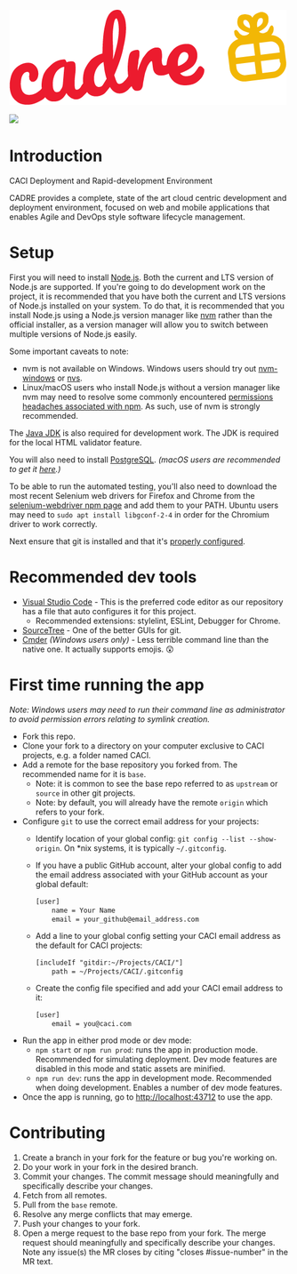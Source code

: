 [![CADRE](/statics/images/cadre-logo.png)]()

[![](/../badges/master/build.svg)](/../commits/master)

# Introduction

CACI Deployment and Rapid-development Environment

CADRE provides a complete, state of the art cloud centric development and deployment environment, focused on web and mobile applications that enables Agile and DevOps style software lifecycle management.

# Setup

First you will need to install [Node.js](http://nodejs.org). Both the current and LTS version of Node.js are supported. If you're going to do development work on the project, it is recommended that you have both the current and LTS versions of Node.js installed on your system. To do that, it is recommended that you install Node.js using a Node.js version manager like [nvm](https://github.com/creationix/nvm) rather than the official installer, as a version manager will allow you to switch between multiple versions of Node.js easily.

Some important caveats to note:

- nvm is not available on Windows. Windows users should try out [nvm-windows](https://github.com/coreybutler/nvm-windows) or [nvs](https://github.com/jasongin/nvs).
- Linux/macOS users who install Node.js without a version manager like nvm may need to resolve some commonly encountered [permissions headaches associated with npm](https://docs.npmjs.com/getting-started/fixing-npm-permissions). As such, use of nvm is strongly recommended.

The [Java JDK](http://www.oracle.com/technetwork/java/javase/downloads/index.html) is also required for development work. The JDK is required for the local HTML validator feature.

You will also need to install [PostgreSQL](http://www.postgresql.org/download). *(macOS users are recommended to get it [here](https://postgresapp.com).)*

To be able to run the automated testing, you'll also need to download the most recent Selenium web drivers for Firefox and Chrome from the [selenium-webdriver npm page](https://www.npmjs.com/package/selenium-webdriver) and add them to your PATH. Ubuntu users may need to `sudo apt install libgconf-2-4` in order for the Chromium driver to work correctly.

Next ensure that git is installed and that it's [properly configured](https://git-scm.com/book/en/v2/Getting-Started-First-Time-Git-Setup).

# Recommended dev tools

- [Visual Studio Code](https://code.visualstudio.com/) - This is the preferred code editor as our repository has a file that auto configures it for this project.
  - Recommended extensions: stylelint, ESLint, Debugger for Chrome.
- [SourceTree](http://www.sourcetreeapp.com) - One of the better GUIs for git.
- [Cmder](http://cmder.net) *(Windows users only)* - Less terrible command line than the native one. It actually supports emojis. 😲

First time running the app
===

*Note: Windows users may need to run their command line as administrator to avoid permission errors relating to symlink creation.*

- Fork this repo.
- Clone your fork to a directory on your computer exclusive to CACI projects, e.g. a folder named CACI.
- Add a remote for the base repository you forked from. The recommended name for it is `base`.
  - Note: it is common to see the base repo referred to as `upstream` or `source` in other git projects.
  - Note: by default, you will already have the remote `origin` which refers to your fork.
- Configure `git` to use the correct email address for your projects:
  - Identify location of your global config: `git config --list --show-origin`. On *nix systems, it is typically `~/.gitconfig`.
  - If you have a public GitHub account, alter your global config to add the email address associated with your GitHub account as your global default:

    ```
    [user]
        name = Your Name
        email = your_github@email_address.com
    ```
  - Add a line to your global config setting your CACI email address as the default for CACI projects:

    ```
    [includeIf "gitdir:~/Projects/CACI/"]
        path = ~/Projects/CACI/.gitconfig
    ```
  - Create the config file specified and add your CACI email address to it:

    ```
    [user]
        email = you@caci.com
    ```
- Run the app in either prod mode or dev mode:
  - `npm start` or `npm run prod`: runs the app in production mode. Recommended for simulating deployment. Dev mode features are disabled in this mode and static assets are minified.
  - `npm run dev`: runs the app in development mode. Recommended when doing development. Enables a number of dev mode features.
- Once the app is running, go to [http://localhost:43712](http://localhost:43712) to use the app.

Contributing
===

1. Create a branch in your fork for the feature or bug you're working on.
2. Do your work in your fork in the desired branch.
3. Commit your changes. The commit message should meaningfully and specifically describe your changes.
4. Fetch from all remotes.
5. Pull from the `base` remote.
6. Resolve any merge conflicts that may emerge.
7. Push your changes to your fork.
8. Open a merge request to the base repo from your fork. The merge request should meaningfully and specifically describe your changes. Note any issue(s) the MR closes by citing "closes #issue-number" in the MR text.
